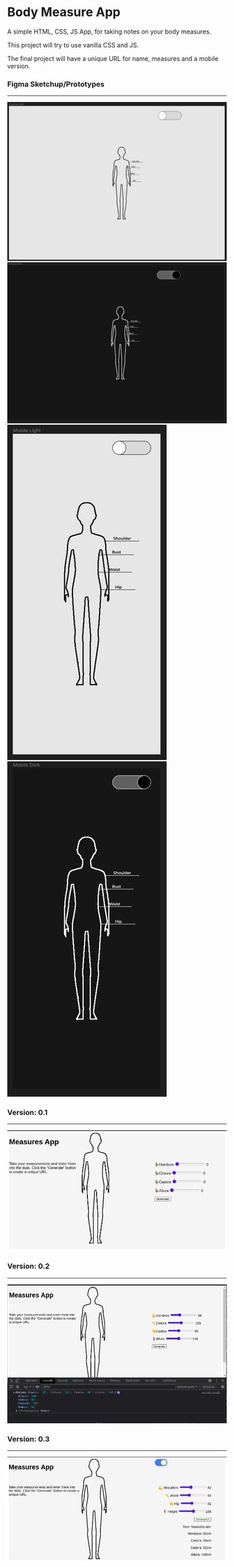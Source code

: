 # Body Measure App
A simple HTML, CSS, JS App, for taking notes on your body measures.

This project will try to use vanilla CSS and JS. 

The final project will have a unique URL for name, measures and a mobile version.

### Figma Sketchup/Prototypes
---
![Figma Sketchup 1](resources/Versions/FigmaSketchup1.png)
![Figma Sketchup 2](resources/Versions/FigmaSketchup2.png)
![Figma Sketchup 3](resources/Versions/FigmaSketchup3.png)
![Figma Sketchup 4](resources/Versions/FigmaSketchup4.png)


### Version: 0.1
---

![Version 0.1](resources/Versions/version_0.1.png)

### Version: 0.2
---

![Version 0.2](resources/Versions/version_0.2.png)

### Version: 0.3
---
![Version 0.3](resources/Versions/version_0.3.png)